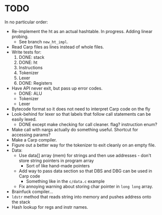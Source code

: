 # TODO

In no particular order:

* Re-implement the ht as an actual hashtable. In progress. Adding linear probing.
  * See branch `new_ht_impl`.
* Read Carp files as lines instead of whole files.
* Write tests for:
  1. DONE: stack
  2. DONE: ht
  3. Instructions
  4. Tokenizer
  5. Lexer
  6. DONE: Registers
* Have API never exit, but pass up error codes.
  * DONE: ALU
  * Tokenizer
  * Lexer
* Bytecode format so it does not need to interpret Carp code on the fly
* Look-behind for lexer so that labels that follow call statements can be easily lexed.
  * DONE except make checking for call cleaner. flag? instruction enum?
* Make call with nargs actually do something useful. Shortcut for accessing params?
* Make a Carp compiler.
* Figure out a better way for the tokenizer to exit cleanly on an empty file.
* Data:
  * Use data[] array (mem) for strings and then use addresses - don't store string pointers in program array
    * Sort of like hand-made pointers
  * Add way to pass data section so that DBS and DBG can be used in Carp code
    * Something like in the `c/data.c` example
  * Fix annoying warning about storing char pointer in `long long` array.
* Brainfuck compiler...
* `ldstr` method that reads string into memory and pushes address onto the stack
* Hash lookup for regs and instr names.
